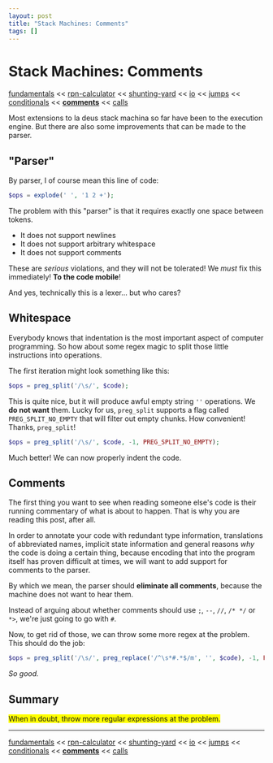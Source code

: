 ```yaml
---
layout: post
title: "Stack Machines: Comments"
tags: []
---
```


# Stack Machines: Comments

[fundamentals](/2013/08/28/stack-machines-fundamentals.html) <<
[rpn-calculator](/2013/12/02/stack-machines-rpn.html) <<
[shunting-yard](/2013/12/03/stack-machines-shunting-yard.html) <<
[io](/2014/11/29/stack-machines-io.html) <<
[jumps](/2014/11/30/stack-machines-jumps.html) <<
[conditionals](/2014/12/01/stack-machines-conditionals.html) <<
[**comments**](/2014/12/02/stack-machines-comments.html) <<
[calls](/2014/12/03/stack-machines-calls.html)

Most extensions to la deus stack machina so far have been to the execution engine. But there are also some improvements that can be made to the parser.

## "Parser"

By parser, I of course mean this line of code:

~~~php
$ops = explode(' ', '1 2 +');
~~~

The problem with this "parser" is that it requires exactly one space between tokens.

* It does not support newlines
* It does not support arbitrary whitespace
* It does not support comments

These are *serious* violations, and they will not be tolerated! We *must* fix this immediately! **To the code mobile**!

And yes, technically this is a lexer... but who cares?

## Whitespace

Everybody knows that indentation is the most important aspect of computer programming. So how about some regex magic to split those little instructions into operations.

The first iteration might look something like this:

~~~php
$ops = preg_split('/\s/', $code);
~~~

This is quite nice, but it will produce awful empty string `''` operations. We **do not want** them. Lucky for us, `preg_split` supports a flag called `PREG_SPLIT_NO_EMPTY` that will filter out empty chunks. How convenient! Thanks, `preg_split`!

~~~php
$ops = preg_split('/\s/', $code, -1, PREG_SPLIT_NO_EMPTY);
~~~

Much better! We can now properly indent the code.

## Comments

The first thing you want to see when reading someone else's code is their running commentary of what is about to happen. That is why you are reading this post, after all.

In order to annotate your code with redundant type information, translations of abbreviated names, implicit state information and general reasons *why* the code is doing a certain thing, because encoding that into the program itself has proven difficult at times, we will want to add support for comments to the parser.

By which we mean, the parser should **eliminate all comments**, because the machine does not want to hear them.

Instead of arguing about whether comments should use `;`, `--`, `//`, `/* */` or `*>`, we're just going to go with `#`.

Now, to get rid of those, we can throw some more regex at the problem. This should do the job:

~~~php
$ops = preg_split('/\s/', preg_replace('/^\s*#.*$/m', '', $code), -1, PREG_SPLIT_NO_EMPTY);
~~~

*So good.*

## Summary

<span style="background-color: yellow;">
    When in doubt, throw more regular expressions at the problem.
</span>

---

[fundamentals](/2013/08/28/stack-machines-fundamentals.html) <<
[rpn-calculator](/2013/12/02/stack-machines-rpn.html) <<
[shunting-yard](/2013/12/03/stack-machines-shunting-yard.html) <<
[io](/2014/11/29/stack-machines-io.html) <<
[jumps](/2014/11/30/stack-machines-jumps.html) <<
[conditionals](/2014/12/01/stack-machines-conditionals.html) <<
[**comments**](/2014/12/02/stack-machines-comments.html) <<
[calls](/2014/12/03/stack-machines-calls.html)

